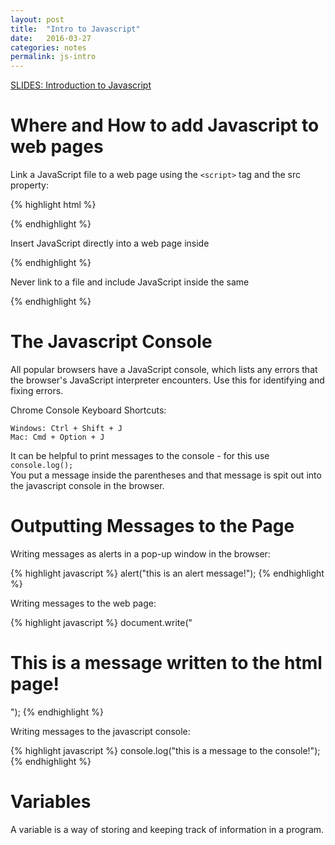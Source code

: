 ```yaml
---
layout: post
title:  "Intro to Javascript"
date:   2016-03-27
categories: notes
permalink: js-intro
---
```


[SLIDES: Introduction to Javascript](/web-spring-16/resources/web-slides-3-28.pdf)

# Where and How to add Javascript to web pages

Link a JavaScript file to a web page using the `<script>` tag and the src property: 

{% highlight html %}
<script src="scripts.js"></script>
{% endhighlight %}


Insert JavaScript directly into a web page inside <script> tags:

{% highlight html %}
<script>
	alert("Hello there.");
</script>
{% endhighlight %}

Never link to a file and include JavaScript inside the same <script> tag.

Strikethrough uses two tildes. ~~Scratch this.~~

**_Do NOT do this:_**
{% highlight html %}
<script src="file.js">
   alert("Hello there.");
</script>
{% endhighlight %}

# The Javascript Console

All popular browsers have a JavaScript console, which lists any errors that the browser's JavaScript interpreter encounters. Use this for identifying and fixing errors.

Chrome Console Keyboard Shortcuts:

`Windows: Ctrl + Shift + J`<br>
`Mac: Cmd + Option + J`

It can be helpful to print messages to the console - for this use `console.log();` <br>You put a message inside the parentheses and that message is spit out into the javascript console in the browser.


# Outputting Messages to the Page

Writing messages as alerts in a pop-up window in the browser:

{% highlight javascript %}
alert("this is an alert message!");
{% endhighlight %}

Writing messages to the web page:

{% highlight javascript %}
document.write("<h1>This is a message written to the html page!</h1>");
{% endhighlight %}

Writing messages to the javascript console:

{% highlight javascript %}
console.log("this is a message to the console!");
{% endhighlight %}



# Variables

A variable is a way of storing and keeping track of information in a program.

